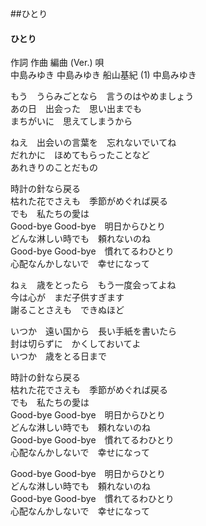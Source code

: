 ##ひとり
#### ひとり

  
作詞         作曲         編曲 (Ver.)   唄  
中島みゆき   中島みゆき   船山基紀 (1)  中島みゆき  
  
  
もう　うらみごとなら　言うのはやめましょう  
あの日　出会った　思い出までも  
まちがいに　思えてしまうから  
  
ねえ　出会いの言葉を　忘れないでいてね  
だれかに　ほめてもらったことなど  
あれきりのことだもの  
  
時計の針なら戻る  
枯れた花でさえも　季節がめぐれば戻る  
でも　私たちの愛は  
Good-bye Good-bye　明日からひとり  
どんな淋しい時でも　頼れないのね  
Good-bye Good-bye　慣れてるわひとり  
心配なんかしないで　幸せになって  
  
ねぇ　歳をとったら　もう一度会ってよね  
今は心が　まだ子供すぎます  
謝ることさえも　できぬほど  
  
いつか　遠い国から　長い手紙を書いたら  
封は切らずに　かくしておいてよ  
いつか　歳をとる日まで  
  
時計の針なら戻る  
枯れた花でさえも　季節がめぐれば戻る  
でも　私たちの愛は  
Good-bye Good-bye　明日からひとり  
どんな淋しい時でも　頼れないのね  
Good-bye Good-bye　慣れてるわひとり  
心配なんかしないで　幸せになって  
  
Good-bye Good-bye　明日からひとり  
どんな淋しい時でも　頼れないのね  
Good-bye Good-bye　慣れてるわひとり  
心配なんかしないで　幸せになって  